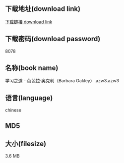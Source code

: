 ## 下载地址(download link)
[下载链接 download link](https://voluble-croquembouche-d321dc.netlify.app/?s=%E5%AD%A6%E4%B9%A0%E4%B9%8B%E9%81%93+-+%E8%8A%AD%E8%8A%AD%E6%8B%89%C2%B7%E5%A5%A5%E5%85%8B%E5%88%A9%EF%BC%88Barbara+Oakley%EF%BC%89.azw3)

## 下载密码(download password)
8078

## 名称(book name)
学习之道 - 芭芭拉·奥克利（Barbara Oakley）.azw3.azw3

## 语言(language)
chinese

## MD5


## 大小(filesize)
3.6 MB
